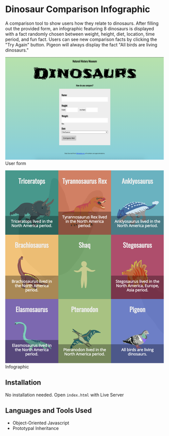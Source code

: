 # Dinosaur Comparison Infographic

A comparison tool to show users how they relate to dinosaurs. After filling out the provided form, an infographic featuring 8 dinosaurs is displayed with a fact randomly chosen between weight, height, diet, location, time period, and fun fact. Users can see new comparison facts by clicking the "Try Again" button. Pigeon will always display the fact "All birds are living dinosaurs."

![Form Page](images/form.png)
User form

![Infographic](images/infographic.png)
Infographic

## Installation

No installation needed. Open `index.html` with Live Server

## Languages and Tools Used

* Object-Oriented Javascript
* Prototypal Inheritance
